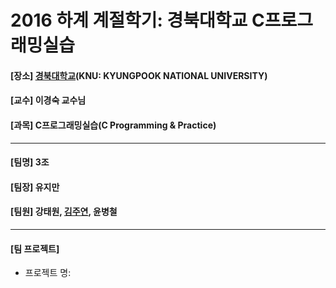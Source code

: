# 2016 하계 계절학기: 경북대학교 C프로그래밍실습
<h4> [장소] <a href="https://www.knu.ac.kr">경북대학교</a>(KNU: KYUNGPOOK NATIONAL UNIVERSITY)</h4>
<h4> [교수] 이경숙 교수님</h4>
<h4> [과목] C프로그래밍실습(C Programming & Practice)</h4>
<hr>
<h4> [팀명] 3조</h4>
<h4> [팀장] 유지만</h4>
<h4> [팀원] 강태원, <a href="https://github.com/jysaa5">김주연</a>, 윤병철</h4>
<hr>
<h4> [팀 프로젝트]</h4>
<ul>
  <li>프로젝트 명: </li>
</ul>

